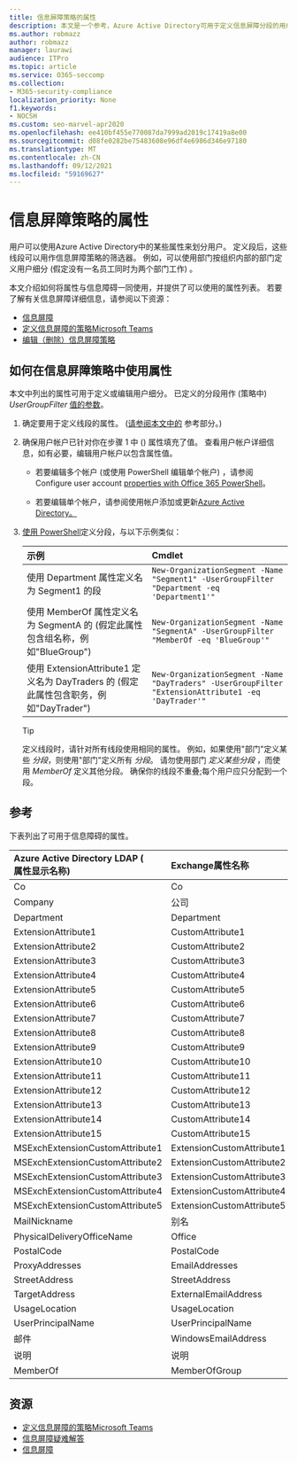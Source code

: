 ```yaml
---
title: 信息屏障策略的属性
description: 本文是一个参考，Azure Active Directory可用于定义信息屏障分段的用户帐户属性。
ms.author: robmazz
author: robmazz
manager: laurawi
audience: ITPro
ms.topic: article
ms.service: O365-seccomp
ms.collection:
- M365-security-compliance
localization_priority: None
f1.keywords:
- NOCSH
ms.custom: seo-marvel-apr2020
ms.openlocfilehash: ee410bf455e770087da7999ad2019c17419a8e00
ms.sourcegitcommit: d08fe0282be75483608e96df4e6986d346e97180
ms.translationtype: MT
ms.contentlocale: zh-CN
ms.lasthandoff: 09/12/2021
ms.locfileid: "59169627"
---
```

# <a name="attributes-for-information-barrier-policies"></a>信息屏障策略的属性

用户可以使用Azure Active Directory中的某些属性来划分用户。 定义段后，这些线段可以用作信息屏障策略的筛选器。 例如，可以使用部门按组织内部的部门定义用户细分 (假定没有一名员工同时为两个部门工作) 。

本文介绍如何将属性与信息障碍一同使用，并提供了可以使用的属性列表。 若要了解有关信息屏障详细信息，请参阅以下资源：

- [信息屏障](information-barriers.md)
- [定义信息屏障的策略Microsoft Teams](information-barriers-policies.md)
- [编辑（删除）信息屏障策略](information-barriers-edit-segments-policies.md)

## <a name="how-to-use-attributes-in-information-barrier-policies"></a>如何在信息屏障策略中使用属性

本文中列出的属性可用于定义或编辑用户细分。 已定义的分段用作 (策略中) *UserGroupFilter* [值的参数](information-barriers-policies.md)。

1. 确定要用于定义线段的属性。  ([请参阅本文中的](#reference) 参考部分。) 

2. 确保用户帐户已针对你在步骤 1 中 () 属性填充了值。 查看用户帐户详细信息，如有必要，编辑用户帐户以包含属性值。 

    - 若要编辑多个帐户 (或使用 PowerShell 编辑单个帐户) ，请参阅 Configure user account [properties with Office 365 PowerShell](../enterprise/configure-user-account-properties-with-microsoft-365-powershell.md)。

    - 若要编辑单个帐户，请参阅使用帐户添加或更新[Azure Active Directory。](/azure/active-directory/fundamentals/active-directory-users-profile-azure-portal)

3. [使用 PowerShell](information-barriers-policies.md#define-segments-using-powershell)定义分段，与以下示例类似：

    |**示例**|**Cmdlet**|
    |:----------|:---------|
    | 使用 Department 属性定义名为 Segment1 的段 | `New-OrganizationSegment -Name "Segment1" -UserGroupFilter "Department -eq 'Department1'"` |
    | 使用 MemberOf 属性定义名为 SegmentA 的 (假定此属性包含组名称，例如"BlueGroup")  | `New-OrganizationSegment -Name "SegmentA" -UserGroupFilter "MemberOf -eq 'BlueGroup'"` |
    | 使用 ExtensionAttribute1 定义名为 DayTraders 的 (假定此属性包含职务，例如"DayTrader")  | `New-OrganizationSegment -Name "DayTraders" -UserGroupFilter "ExtensionAttribute1 -eq 'DayTrader'"` |

    > [!TIP]
    > 定义线段时，请针对所有线段使用相同的属性。 例如，如果使用"部门"定义某些 *分段*，则使用"部门"定义所有 *分段*。 请勿使用部门 *定义某些分段* ，而使用 *MemberOf* 定义其他分段。 确保你的线段不重叠;每个用户应只分配到一个段。

## <a name="reference"></a>参考

下表列出了可用于信息障碍的属性。

|**Azure Active Directory LDAP (<br/> 属性显示名称)**|**Exchange属性名称**|
|:---------------------------------------------------------------|:-------------------------|
| Co | Co |
| Company | 公司 |
| Department | Department |
| ExtensionAttribute1 | CustomAttribute1 |
| ExtensionAttribute2 | CustomAttribute2 |
| ExtensionAttribute3 | CustomAttribute3 |
| ExtensionAttribute4 | CustomAttribute4 |
| ExtensionAttribute5 | CustomAttribute5 |
| ExtensionAttribute6 | CustomAttribute6 |
| ExtensionAttribute7 | CustomAttribute7 |
| ExtensionAttribute8 | CustomAttribute8 |
| ExtensionAttribute9 | CustomAttribute9 |
| ExtensionAttribute10 | CustomAttribute10 |
| ExtensionAttribute11 | CustomAttribute11 |
| ExtensionAttribute12 | CustomAttribute12 |
| ExtensionAttribute13 | CustomAttribute13 |
| ExtensionAttribute14 | CustomAttribute14 |
| ExtensionAttribute15 | CustomAttribute15 |
| MSExchExtensionCustomAttribute1 | ExtensionCustomAttribute1 |
| MSExchExtensionCustomAttribute2 | ExtensionCustomAttribute2 |
| MSExchExtensionCustomAttribute3 | ExtensionCustomAttribute3 |
| MSExchExtensionCustomAttribute4 | ExtensionCustomAttribute4 |
| MSExchExtensionCustomAttribute5 | ExtensionCustomAttribute5 |
| MailNickname | 别名 |
| PhysicalDeliveryOfficeName | Office |
| PostalCode | PostalCode |
| ProxyAddresses | EmailAddresses |
| StreetAddress | StreetAddress |
| TargetAddress | ExternalEmailAddress |
| UsageLocation | UsageLocation |
| UserPrincipalName | UserPrincipalName |
| 邮件 | WindowsEmailAddress |
| 说明 | 说明 |
| MemberOf | MemberOfGroup |

## <a name="resources"></a>资源

- [定义信息屏障的策略Microsoft Teams](information-barriers-policies.md)
- [信息屏障疑难解答](information-barriers-troubleshooting.md)
- [信息屏障](information-barriers.md)